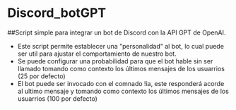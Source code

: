 # Discord_botGPT

##Script simple para integrar un bot de Discord con la API GPT de OpenAI.

- Este script permite establecer una "personalidad" al bot, lo cual puede ser util para ajustar el comportamiento de nuestro bot.
- Se puede configurar una probabilidad para que el bot hable sin ser llamado tomando como contexto los últimos mensajes de los usuarrios (25 por defecto)
- El bot puede ser invocado con el comnado !ia, este responderá acorde al ultimo mensaje y tomando como contexto los últimos mensajes de los usuarrios (100 por defecto)



